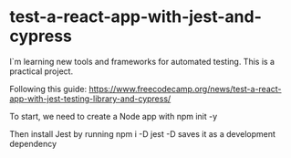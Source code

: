 # test-a-react-app-with-jest-and-cypress

I`m learning new tools and frameworks for automated testing. This is a practical project. 

Following this guide: https://www.freecodecamp.org/news/test-a-react-app-with-jest-testing-library-and-cypress/

To start, we need to create a Node app with 
    npm init -y    

Then install Jest by running
    npm i -D jest 
-D saves it as a development dependency